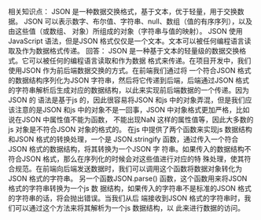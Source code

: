 相关知识点：
JSON 是一种数据交换格式，基于文本，优于轻量，用于交换数据。
JSON 可以表示数字、布尔值、字符串、null、数组（值的有序序列），以及由这些值（或数组、
对象）所组成的对象（字符串与值的映射）。
JSON 使用JavaScript 语法，但是JSON 格式仅仅是一个文本。文本可以被任何编程语言读
取及作为数据格式传递。
回答：
JSON 是一种基于文本的轻量级的数据交换格式。它可以被任何的编程语言读取和作为数据
格式来传递。在项目开发中，我们使用JSON 作为前后端数据交换的方式。在前端我们通过将
一个符合JSON 格式的数据结构序列化为JSON 字符串，然后将它传递到后端，后端通过JSON
格式的字符串解析后生成对应的数据结构，以此来实现前后端数据的一个传递。因为JSON 的
语法是基于js 的，因此很容易将JSON 和js 中的对象弄混，但是我们应该注意的是JSON
和js 中的对象不是一回事，JSON 中对象格式更加严格，比如说在JSON 中属性值不能为函数，
不能出现NaN 这样的属性值等，因此大多数的js 对象是不符合JSON 对象的格式的。
在js 中提供了两个函数来实现js 数据结构和JSON 格式的转换处理，一个是
JSON.stringify 函数，通过传入一个符合JSON 格式的数据结构，将其转换为一个JSON 字
符串。如果传入的数据结构不符合JSON 格式，那么在序列化的时候会对这些值进行对应的特
殊处理，使其符合规范。在前端向后端发送数据时，我们可以调用这个函数将数据对象转化为
JSON 格式的字符串。
另一个函数JSON.parse() 函数，这个函数用来将JSON 格式的字符串转换为一个js 数
据结构，如果传入的字符串不是标准的JSON 格式的字符串的话，将会抛出错误。当我们从后
端接收到JSON 格式的字符串时，我们可以通过这个方法来将其解析为一个js 数据结构，以
此来进行数据的访问。